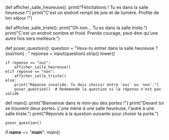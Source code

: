 def afficher_salle_heureuse():
    print("Félicitations ! Tu es dans la salle heureuse !")
    print("C'est un endroit rempli de joie et de lumière. Profite de ton séjour !")

def afficher_salle_triste():
    print("Oh non... Tu es dans la salle triste.")
    print("C'est un endroit sombre et froid. Prends courage, peut-être qu'une autre fois sera meilleure.")

def poser_question():
    question = "Veux-tu entrer dans la salle heureuse ? (oui/non) : "
    reponse = input(question).strip().lower()

    if reponse == "oui":
        afficher_salle_heureuse()
    elif reponse == "non":
        afficher_salle_triste()
    else:
        print("Réponse invalide. Tu dois choisir entre 'oui' ou 'non'.")
        poser_question()  # Redemande la question si la réponse n'est pas valide

def main():
    print("Bienvenue dans le mini-jeu des portes !")
    print("Devant toi se trouvent deux portes. L'une mène à une salle heureuse, l'autre à une salle triste.")
    print("Réponds à la question suivante pour choisir ta porte.")
    
    poser_question()

if __name__ == "__main__":
    main()
